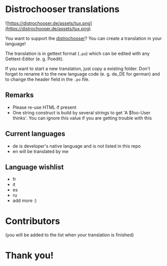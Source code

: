 # Distrochooser translations

![https://distrochooser.de/assets/tux.png](https://distrochooser.de/assets/tux.png)

You want to support the [distrochooser](https://distrochooser.de)? You can create a translation in your language!

The translation is in gettext format (`.po`) which can be edited with any Gettext-Editor (e. g. Poedit).

If you want to start a new translation, just copy a existing folder. Don't forget to rename it to the new language code (e. g. de_DE for german) and to change the header field in the `.po` file.

## Remarks

- Please re-use HTML if present
- One string construct is build by several strings to get 'A $foo-User thinks'. You can ignore this value if you are getting trouble with this

## Current languages

- de is developer's native language and is not listed in this repo
- en will be translated by me

## Language wishlist

- fr
- it
- es
- ru
- add more :)

# Contributors

(you will be added to the list when your translation is finished)

# Thank you!
